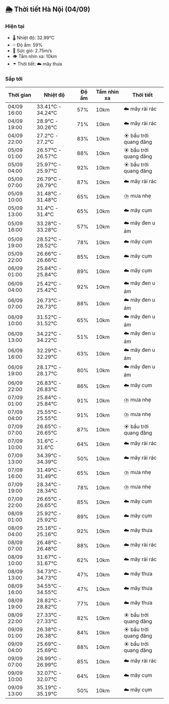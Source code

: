 ## 🌦️ Thời tiết Hà Nội (04/09)

### Hiện tại

- 🌡️ Nhiệt độ: 32.99℃
- 💦 Độ ẩm: 59%
- 💨 Sức gió: 2.75m/s
- 👁️ Tầm nhìn xa: 10km
- ☂️ Thời tiết: ☁️ mây thưa

### Sắp tới

| Thời gian | Nhiệt độ | Độ ẩm | Tầm nhìn xa | Thời tiết |
| --- | --- | --- | --- | --- |
| 04/09 16:00 | 33.41℃ - 34.24℃ | 57% | 10km | ☁️ mây rải rác |
| 04/09 19:00 | 28.9℃ - 30.26℃ | 71% | 10km | ☁️ mây rải rác |
| 04/09 22:00 | 27.2℃ - 27.2℃ | 83% | 10km | ☀️ bầu trời quang đãng |
| 05/09 01:00 | 26.57℃ - 26.57℃ | 88% | 10km | ☀️ bầu trời quang đãng |
| 05/09 04:00 | 25.97℃ - 25.97℃ | 92% | 10km | ☀️ bầu trời quang đãng |
| 05/09 07:00 | 26.79℃ - 26.79℃ | 87% | 10km | ☁️ mây rải rác |
| 05/09 10:00 | 31.48℃ - 31.48℃ | 65% | 10km | ⛈️ mưa nhẹ |
| 05/09 13:00 | 31.4℃ - 31.4℃ | 65% | 10km | ☁️ mây cụm |
| 05/09 16:00 | 33.28℃ - 33.28℃ | 57% | 10km | ☁️ mây đen u ám |
| 05/09 19:00 | 28.52℃ - 28.52℃ | 78% | 10km | ☁️ mây cụm |
| 05/09 22:00 | 26.66℃ - 26.66℃ | 85% | 10km | ☁️ mây cụm |
| 06/09 01:00 | 25.84℃ - 25.84℃ | 89% | 10km | ☁️ mây cụm |
| 06/09 04:00 | 25.42℃ - 25.42℃ | 92% | 10km | ☁️ mây đen u ám |
| 06/09 07:00 | 26.73℃ - 26.73℃ | 88% | 10km | ☁️ mây đen u ám |
| 06/09 10:00 | 31.52℃ - 31.52℃ | 65% | 10km | ☁️ mây đen u ám |
| 06/09 13:00 | 34.22℃ - 34.22℃ | 51% | 10km | ☁️ mây đen u ám |
| 06/09 16:00 | 32.29℃ - 32.29℃ | 63% | 10km | ☁️ mây đen u ám |
| 06/09 19:00 | 28.17℃ - 28.17℃ | 80% | 10km | ☁️ mây đen u ám |
| 06/09 22:00 | 26.83℃ - 26.83℃ | 86% | 10km | ☁️ mây cụm |
| 07/09 01:00 | 25.84℃ - 25.84℃ | 91% | 10km | ⛈️ mưa nhẹ |
| 07/09 04:00 | 25.55℃ - 25.55℃ | 91% | 10km | ⛈️ mưa nhẹ |
| 07/09 07:00 | 26.65℃ - 26.65℃ | 87% | 10km | ☀️ bầu trời quang đãng |
| 07/09 10:00 | 31.6℃ - 31.6℃ | 64% | 10km | ☁️ mây rải rác |
| 07/09 13:00 | 34.39℃ - 34.39℃ | 50% | 10km | ☁️ mây rải rác |
| 07/09 16:00 | 31.49℃ - 31.49℃ | 65% | 10km | ⛈️ mưa nhẹ |
| 07/09 19:00 | 28.34℃ - 28.34℃ | 78% | 10km | ⛈️ mưa nhẹ |
| 07/09 22:00 | 26.65℃ - 26.65℃ | 85% | 10km | ☁️ mây cụm |
| 08/09 01:00 | 25.92℃ - 25.92℃ | 89% | 10km | ☁️ mây cụm |
| 08/09 04:00 | 25.16℃ - 25.16℃ | 92% | 10km | ☁️ mây thưa |
| 08/09 07:00 | 26.48℃ - 26.48℃ | 88% | 10km | ☁️ mây rải rác |
| 08/09 10:00 | 31.67℃ - 31.67℃ | 62% | 10km | ☁️ mây rải rác |
| 08/09 13:00 | 34.73℃ - 34.73℃ | 47% | 10km | ☁️ mây thưa |
| 08/09 16:00 | 34.55℃ - 34.55℃ | 47% | 10km | ☁️ mây thưa |
| 08/09 19:00 | 28.82℃ - 28.82℃ | 77% | 10km | ☁️ mây thưa |
| 08/09 22:00 | 27.33℃ - 27.33℃ | 82% | 10km | ☀️ bầu trời quang đãng |
| 09/09 01:00 | 26.38℃ - 26.38℃ | 84% | 10km | ☀️ bầu trời quang đãng |
| 09/09 04:00 | 25.69℃ - 25.69℃ | 88% | 10km | ☀️ bầu trời quang đãng |
| 09/09 07:00 | 26.99℃ - 26.99℃ | 85% | 10km | ☁️ mây rải rác |
| 09/09 10:00 | 32.07℃ - 32.07℃ | 64% | 10km | ☁️ mây cụm |
| 09/09 13:00 | 35.19℃ - 35.19℃ | 50% | 10km | ☁️ mây cụm |
